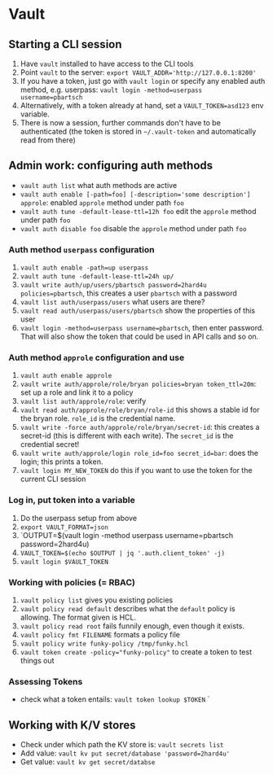 # Vault

## Starting a CLI session

1. Have `vault` installed to have access to the CLI tools
2. Point `vault` to the server: `export VAULT_ADDR='http://127.0.0.1:8200'`
4. If you have a token, just go with `vault login` or specify any enabled auth method, e.g. userpass: `vault login -method=userpass username=pbartsch`
5. Alternatively, with a token already at hand, set a `VAULT_TOKEN=asd123` env variable.
6. There is now a session, further commands don't have to be authenticated (the token is stored in `~/.vault-token` and automatically read from there)

## Admin work: configuring auth methods

* `vault auth list` what auth methods are active
* `vault auth enable [-path=foo] [-description='some description'] approle`: enabled `approle` method under path `foo`
* `vault auth tune -default-lease-ttl=12h foo` edit the `approle` method under path `foo`
* `vault auth disable foo` disable the `approle` method under path `foo`

### Auth method `userpass` configuration

1. `vault auth enable -path=up userpass`
2. `vault auth tune -default-lease-ttl=24h up/`
3. `vault write auth/up/users/pbartsch password=2hard4u policies=pbartsch`, this creates a user `pbartsch` with a password
4. `vault list auth/userpass/users` what users are there?
5. `vault read auth/userpass/users/pbartsch` show the properties of this user
6. `vault login -method=userpass username=pbartsch`, then enter password. That will also show the token that could be used in API calls and so on.

### Auth method `approle` configuration and use

1. `vault auth enable approle`
2. `vault write auth/approle/role/bryan policies=bryan token_ttl=20m`: set up a role and link it to a policy
3. `vault list auth/approle/role`: verify
4. `vault read auth/approle/role/bryan/role-id` this shows a stable id for the bryan role. `role_id` is the credential name.
5. `vault write -force auth/approle/role/bryan/secret-id`: this creates a secret-id (this is different with each write). The `secret_id` is the credential secret!
6. `vault write auth/approle/login role_id=foo secret_id=bar`: does the login; this prints a token.
7. `vault login MY_NEW_TOKEN` do this if you want to use the token for the current CLI session

### Log in, put token into a variable

1. Do the userpass setup from above
2. `export VAULT_FORMAT=json`
3. `OUTPUT=$(vault login -method userpass username=pbartsch password=2hard4u) 
4. `VAULT_TOKEN=$(echo $OUTPUT | jq '.auth.client_token' -j)`
5. `vault login $VAULT_TOKEN`

### Working with policies (= RBAC)

1. `vault policy list` gives you existing policies
2. `vault policy read default` describes what the `default` policy is allowing. The format given is HCL.
3. `vault policy read root` fails funnily enough, even though it exists.
4. `vault policy fmt FILENAME` formats a policy file
5. `vault policy write funky-policy /tmp/funky.hcl`
6. `vault token create -policy="funky-policy"` to create a token to test things out

### Assessing Tokens

* check what a token entails: `vault token lookup $TOKEN`
`

## Working with K/V stores

* Check under which path the KV store is: `vault secrets list`
* Add value: `vault kv put secret/database 'password=2hard4u'`
* Get value: `vault kv get secret/databse`


